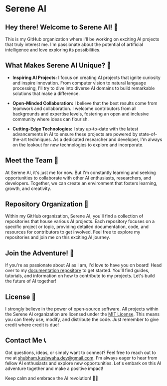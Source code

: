 # Serene AI

## Hey there! Welcome to Serene AI! 👋

This is my GitHub organization where I'll be working on exciting AI projects that truly interest me. I'm passionate about the potential of artificial intelligence and love exploring its possibilities. 

## What Makes Serene AI Unique? 🚀

- **Inspiring AI Projects:** I focus on creating AI projects that ignite curiosity and inspire innovation. From computer vision to natural language processing, I'll try to dive into diverse AI domains to build remarkable solutions that make a difference.

- **Open-Minded Collaboration:** I believe that the best results come from teamwork and collaboration. I welcome contributors from all backgrounds and expertise levels, fostering an open and inclusive community where ideas can flourish.

- **Cutting-Edge Technologies:** I stay up-to-date with the latest advancements in AI to ensure these projects are powered by state-of-the-art techniques. As a dedicated researcher and developer, I'm always on the lookout for new technologies to explore and incorporate.

## Meet the Team 🤝

At Serene AI, it's just me for now. But I'm constantly learning and seeking opportunities to collaborate with other AI enthusiasts, researchers, and developers. Together, we can create an environment that fosters learning, growth, and creativity.

## Repository Organization 📂

Within my GitHub organization, Serene AI, you'll find a collection of repositories that house various AI projects. Each repository focuses on a specific project or topic, providing detailed documentation, code, and resources for contributors to get involved. Feel free to explore my repositories and join me on this exciting AI journey.

## Join the Adventure! 🌟

If you're as passionate about AI as I am, I'd love to have you on board! Head over to my [documentation repository](https://github.com/serene-ai/documentation) to get started. You'll find guides, tutorials, and information on how to contribute to my projects. Let's build the future of AI together!

## License 📜

I strongly believe in the power of open-source software. All projects within the Serene AI organization are licensed under the [MIT License](https://github.com/serene-ai/LICENSE). This means you can freely use, modify, and distribute the code. Just remember to give credit where credit is due!

## Contact Me 📞

Got questions, ideas, or simply want to connect? Feel free to reach out to me at [shubham.kushwaha.dev@gmail.com](mailto:shubham.kushwaha.dev@gmail.com). I'm always eager to hear from fellow AI enthusiasts and explore new opportunities. Let's embark on this AI adventure together and make a positive impact!

Keep calm and embrace the AI revolution! 🤖✨
